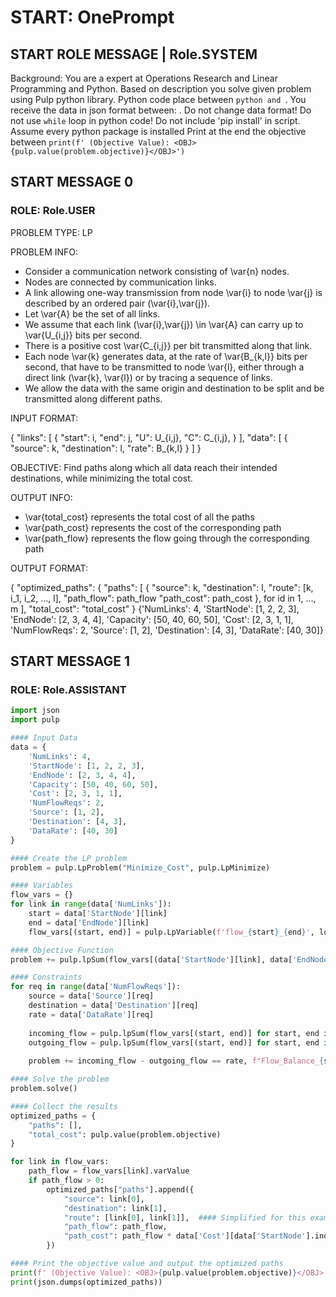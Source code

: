 # START: OnePrompt 
## START ROLE MESSAGE | Role.SYSTEM 
Background: You are a expert at Operations Research and Linear Programming and Python. Based on description you solve given problem using Pulp python library. Python code place between ```python and ```. You receive the data in json format between: <DATA></DATA>. Do not change data format! Do not use `while` loop in python code! Do not include 'pip install' in script. Assume every python package is installed Print at the end the objective between <OBJ></OBJ> `print(f' (Objective Value): <OBJ>{pulp.value(problem.objective)}</OBJ>')`  
## START MESSAGE 0 
### ROLE: Role.USER
<DESCRIPTION>
PROBLEM TYPE: LP

PROBLEM INFO:

- Consider a communication network consisting of \var{n} nodes.
- Nodes are con­nected by communication links.
- A link allowing one-way transmission from node \var{i} to node \var{j} is described by an ordered pair (\var{i},\var{j}). 
- Let \var{A} be the set of all links. 
- We assume that each link (\var{i},\var{j}) \in \var{A} can carry up to \var{U_{i,j}} bits per second. 
- There is a positive cost \var{C_{i,j}} per bit transmitted along that link. 
- Each node \var{k} generates data, at the rate of \var{B_{k,l}} bits per second, that have to be transmitted to node \var{l}, either through a direct link (\var{k}, \var{l}) or by tracing a sequence of links. 
- We allow the data with the same origin and destination to be split and be transmitted along different paths.

INPUT FORMAT:

{
    "links": [
       {
        "start": i,
        "end": j,
        "U": U_{i,j},
        "C": C_{i,j},
       }
    ],
    "data": [
        {
            "source": k,
            "destination": l,
            "rate": B_{k,l}
        }
    ]
}


OBJECTIVE: Find paths along which all data reach their intended destinations, while minimizing the total cost. 



OUTPUT INFO:
- \var{total_cost} represents the total cost of all the paths
- \var{path_cost} represents the cost of the corresponding path
- \var{path_flow} represents the flow going through the corresponding path

OUTPUT FORMAT:

{
    "optimized_paths": {
        "paths": [
            {
                "source": k,
                "destination": l,
                "route": [k, i_1, i_2, ..., l],
                "path_flow": path_flow
                "path_cost": path_cost
            },
            for id in 1, ..., m 
        ],
    "total_cost": "total_cost"
}
</DESCRIPTION>
<DATA>
{'NumLinks': 4, 'StartNode': [1, 2, 2, 3], 'EndNode': [2, 3, 4, 4], 'Capacity': [50, 40, 60, 50], 'Cost': [2, 3, 1, 1], 'NumFlowReqs': 2, 'Source': [1, 2], 'Destination': [4, 3], 'DataRate': [40, 30]}</DATA>


## START MESSAGE 1 
### ROLE: Role.ASSISTANT
```python
import json
import pulp

#### Input Data
data = {
    'NumLinks': 4,
    'StartNode': [1, 2, 2, 3],
    'EndNode': [2, 3, 4, 4],
    'Capacity': [50, 40, 60, 50],
    'Cost': [2, 3, 1, 1],
    'NumFlowReqs': 2,
    'Source': [1, 2],
    'Destination': [4, 3],
    'DataRate': [40, 30]
}

#### Create the LP problem
problem = pulp.LpProblem("Minimize_Cost", pulp.LpMinimize)

#### Variables
flow_vars = {}
for link in range(data['NumLinks']):
    start = data['StartNode'][link]
    end = data['EndNode'][link]
    flow_vars[(start, end)] = pulp.LpVariable(f'flow_{start}_{end}', lowBound=0, upBound=data['Capacity'][link])

#### Objective Function
problem += pulp.lpSum(flow_vars[(data['StartNode'][link], data['EndNode'][link])] * data['Cost'][link] for link in range(data['NumLinks'])), "Total_Cost"

#### Constraints
for req in range(data['NumFlowReqs']):
    source = data['Source'][req]
    destination = data['Destination'][req]
    rate = data['DataRate'][req]
    
    incoming_flow = pulp.lpSum(flow_vars[(start, end)] for start, end in flow_vars.keys() if end == destination)
    outgoing_flow = pulp.lpSum(flow_vars[(start, end)] for start, end in flow_vars.keys() if start == source)
    
    problem += incoming_flow - outgoing_flow == rate, f"Flow_Balance_{source}_{destination}"

#### Solve the problem
problem.solve()

#### Collect the results
optimized_paths = {
    "paths": [],
    "total_cost": pulp.value(problem.objective)
}

for link in flow_vars:
    path_flow = flow_vars[link].varValue
    if path_flow > 0:
        optimized_paths["paths"].append({
            "source": link[0],
            "destination": link[1],
            "route": [link[0], link[1]],  #### Simplified for this example
            "path_flow": path_flow,
            "path_cost": path_flow * data['Cost'][data['StartNode'].index(link[0])]  #### Simplified cost calculation
        })

#### Print the objective value and output the optimized paths
print(f' (Objective Value): <OBJ>{pulp.value(problem.objective)}</OBJ>')
print(json.dumps(optimized_paths))
```

